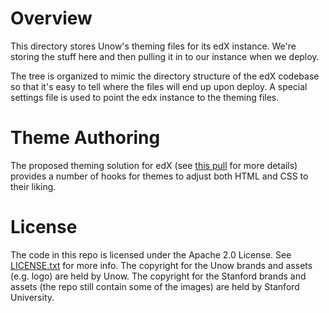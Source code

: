 Overview
========
This directory stores Unow's theming files for its edX instance.
We're storing the stuff here and then pulling it in to our instance
when we deploy.

The tree is organized to mimic the directory structure of the edX
codebase so that it's easy to tell where the files will end up upon
deploy. A special settings file is used to point the edx instance to
the theming files.

Theme Authoring
===============
The proposed theming solution for edX (see [this pull](https://github.com/edx/edx-platform/pull/1907)
for more details) provides a number of hooks for themes to adjust
both HTML and CSS to their liking.


License
=======

The code in this repo is licensed under the Apache 2.0 License.  See
[LICENSE.txt](LICENSE.txt) for more info.  The copyright for the Unow brands
and assets (e.g. logo) are held by Unow. The copyright for the Stanford brands
and assets (the repo still contain some of the images) are held by Stanford
University.

